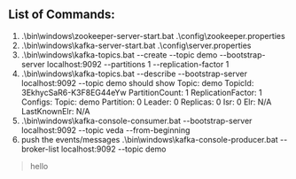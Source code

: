 List of Commands:
----------------
1. .\bin\windows\zookeeper-server-start.bat .\config\zookeeper.properties
2. .\bin\windows\kafka-server-start.bat .\config\server.properties
3. .\bin\windows\kafka-topics.bat --create --topic demo --bootstrap-server localhost:9092 --partitions 1 --replication-factor 1
4. .\bin\windows\kafka-topics.bat --describe --bootstrap-server localhost:9092 --topic demo
should show Topic: demo     TopicId: 3EkhycSaR6-K3F8EG44eYw PartitionCount: 1       ReplicationFactor: 1    Configs:
        Topic: demo     Partition: 0    Leader: 0       Replicas: 0     Isr: 0  Elr: N/A        LastKnownElr: N/A
5. .\bin\windows\kafka-console-consumer.bat --bootstrap-server localhost:9092 --topic veda --from-beginning
6. push the events/messages .\bin\windows\kafka-console-producer.bat --broker-list localhost:9092 --topic demo
>hello   
